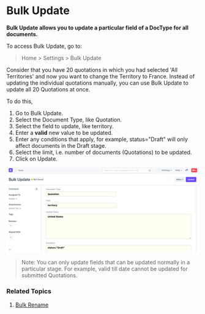 
# Bulk Update


**Bulk Update allows you to update a particular field of a DocType for all documents.**


To access Bulk Update, go to:



> 
> Home > Settings > Bulk Update
> 
> 
> 


Consider that you have 20 quotations in which you had selected 'All Territories' and now you want to change the Territory to France. Instead of updating the individual quotations manually, you can use Bulk Update to update all 20 Quotations at once.


To do this,


1. Go to Bulk Update.
2. Select the Document Type, like Quotation.
3. Select the field to update, like territory.
4. Enter a **valid** new value to be updated.
5. Enter any conditions that apply, for example, status="Draft" will only affect documents in the Draft stage.
6. Select the limit, i.e. number of documents (Quotations) to be updated.
7. Click on Update.


![Bulk Update](/files/bulk-update.png)



> 
> Note: You can only update fields that can be updated normally in a particular stage. For example, valid till date cannot be updated for submitted Quotations.
> 
> 
> 


### Related Topics


1. [Bulk Rename](/docs/en/setting-up/settings/bulk-rename)



